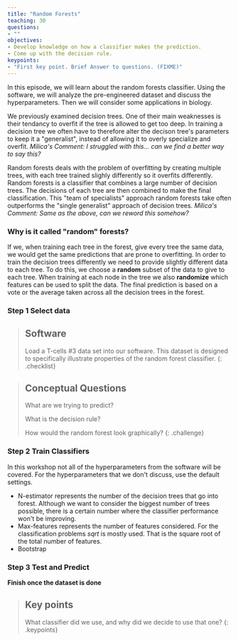 ```yaml
---
title: "Random Forests"
teaching: 30
questions:
- ""
objectives:
- Develop knowledge on how a classifier makes the prediction.
- Come up with the decision rule.
keypoints:
- "First key point. Brief Answer to questions. (FIXME)"
---
```


In this episode, we will learn about the random forests classifier. 
Using the software, we will analyze the pre-engineered dataset and discuss the hyperparameters. 
Then we will consider some applications in biology. 

We previously examined decision trees. 
One of their main weaknesses is their tendancy to overfit if the tree is allowed to get too deep. 
In training a decision tree we often have to therefore alter the decison tree's parameters to keep it a "generalist", instead of allowing it to overly specialize and overfit. *Milica's Comment: I struggled with this... can we find a better way to say this?*

Random forests deals with the problem of overfitting by creating multiple trees, with each tree trained slighly differently so it overfits differently.
Random forests is a classifier that combines a large number of decision trees.
The decisions of each tree are then combined to make the final classification.
This "team of specialists" approach random forests take often outperforms the "single generalist" approach of decision trees. *Milica's Comment: Same as the above, can we reword this somehow?*

### Why is it called "random" forests?

If we, when training each tree in the forest, give every tree the same data, we would get the same predictions that are prone to overfitting. 
In order to train the decision trees differently we need to provide slightly different data to each tree. 
To do this, we choose a **random** subset of the data to give to each tree. 
When training at each node in the tree we also **randomize** which features can be used to split the data.
The final prediction is based on a vote or the average taken across all the decision trees in the forest.


### Step 1 Select data

> ## Software
>
> Load a T-cells #3 data set into our software. 
> This dataset is designed to specifically illustrate properties of the random forest classifier.
{: .checklist}

> ## Conceptual Questions
>
> What are we trying to predict? 
>
> What is the decision rule?
>
> How would the random forest look graphically?
{: .challenge}

### Step 2 Train Classifiers

In this workshop not all of the hyperparameters from the software will be covered.
For the hyperparameters that we don't discuss, use the default settings. 
- N-estimator represents the number of the decision trees that go into forest. Although we want to consider the biggest number of trees possible, there is a certain number where the classifier performance won't be improving. 
- Max-features represents the number of features considered. For the classification problems *sqrt* is mostly used. That is the square root of the total number of features.
- Bootstrap 


### Step 3 Test and Predict

**Finish once the dataset is done**

> ## Key points
>
> What classifier did we use, and why did we decide to use that one?
{: .keypoints}
